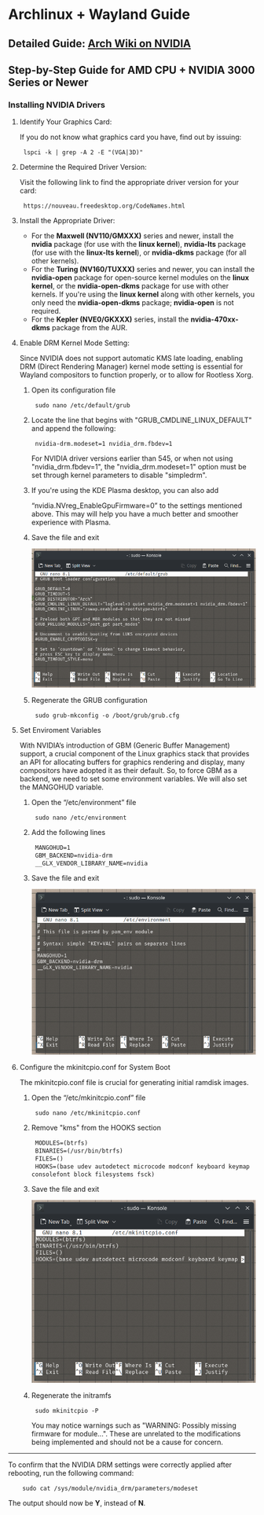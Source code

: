 # Archlinux + Wayland Guide

## Detailed Guide: [Arch Wiki on NVIDIA](https://wiki.archlinux.org/title/NVIDIA)

## Step-by-Step Guide for AMD CPU + NVIDIA 3000 Series or Newer

### Installing NVIDIA Drivers

1. Identify Your Graphics Card:

    If you do not know what graphics card you have, find out by issuing:

        lspci -k | grep -A 2 -E "(VGA|3D)"
2. Determine the Required Driver Version:
    
    Visit the following link to find the appropriate driver version for your card:

        https://nouveau.freedesktop.org/CodeNames.html
3. Install the Appropriate Driver: 

    - For the **Maxwell (NV110/GMXXX)** series and newer, install the **nvidia** package (for use with the **linux kernel**), **nvidia-lts** package (for use with the **linux-lts kernel**), or **nvidia-dkms** package (for all other kernels).
    - For the **Turing (NV160/TUXXX)** series and newer, you can install the **nvidia-open** package for open-source kernel modules on the **linux kernel**, or the **nvidia-open-dkms** package for use with other kernels. If you're using the **linux kernel** along with other kernels, you only need the **nvidia-open-dkms** package; **nvidia-open** is not required.
    - For the **Kepler (NVE0/GKXXX)** series, install the **nvidia-470xx-dkms** package from the AUR.
4. Enable DRM Kernel Mode Setting:

    Since NVIDIA does not support automatic KMS late loading, enabling DRM (Direct Rendering Manager) kernel mode setting is essential for Wayland compositors to function properly, or to allow for Rootless Xorg.

    1. Open its configuration file

            sudo nano /etc/default/grub
    2. Locate the line that begins with "GRUB_CMDLINE_LINUX_DEFAULT" and append the following:

            nvidia-drm.modeset=1 nvidia_drm.fbdev=1

        For NVIDIA driver versions earlier than 545, or when not using "nvidia_drm.fbdev=1", the "nvidia_drm.modeset=1" option must be set through kernel parameters to disable "simpledrm".
    3. If you're using the KDE Plasma desktop, you can also add
    
        “nvidia.NVreg_EnableGpuFirmware=0” to the settings mentioned above. This may will help you have a much better and smoother experience with Plasma.
    4. Save the file and exit

        ![Nano Document Image](README-Images/Screenshot_20240810_163146.png)

    5. Regenerate the GRUB configuration

            sudo grub-mkconfig -o /boot/grub/grub.cfg
5.  Set Enviroment Variables

    With NVIDIA’s introduction of GBM (Generic Buffer Management) support, a crucial component of the Linux graphics stack that provides an API for allocating buffers for graphics rendering and display, many compositors have adopted it as their default. So, to force GBM as a backend, we need to set some environment variables. We will also set the MANGOHUD variable.

    1. Open the “/etc/environment” file

            sudo nano /etc/environment
    2. Add the following lines

            MANGOHUD=1
            GBM_BACKEND=nvidia-drm
            __GLX_VENDOR_LIBRARY_NAME=nvidia
    3. Save the file and exit

        ![Nano Document Image](README-Images/Screenshot_20240810_161451.png)

6. Configure the mkinitcpio.conf for System Boot

    The mkinitcpio.conf file is crucial for generating initial ramdisk images.

    1. Open the “/etc/mkinitcpio.conf” file

            sudo nano /etc/mkinitcpio.conf
    2. Remove "kms" from the HOOKS section

            MODULES=(btrfs)
            BINARIES=(/usr/bin/btrfs)
            FILES=()
            HOOKS=(base udev autodetect microcode modconf keyboard keymap consolefont block filesystems fsck)
    3. Save the file and exit

        ![Nano Document Image](README-Images/Screenshot_20240810_162413.png)

    4. Regenerate the initramfs

            sudo mkinitcpio -P

        You may notice warnings such as "WARNING: Possibly missing firmware for module...". These are unrelated to the modifications being implemented and should not be a cause for concern.

---

To confirm that the NVIDIA DRM settings were correctly applied after rebooting, run the following command:

        sudo cat /sys/module/nvidia_drm/parameters/modeset
The output should now be **Y**, instead of **N**.
